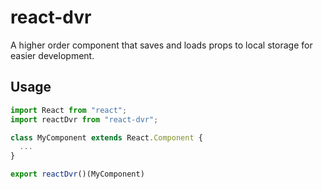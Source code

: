 # react-dvr

A higher order component that saves and loads props to local storage for easier development.

## Usage
```javascript
import React from "react";
import reactDvr from "react-dvr";

class MyComponent extends React.Component {
  ...
}

export reactDvr()(MyComponent)
```
